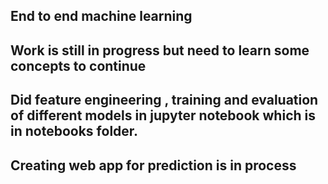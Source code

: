 ## End to end machine learning 
## Work is still in progress but need to learn some concepts to continue 
## Did feature engineering , training and evaluation of different models in jupyter notebook which is in notebooks folder.
## Creating web app for prediction is in process